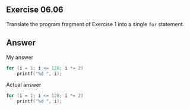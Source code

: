 ## Exercise 06.06
Translate the program fragment of Exercise 1 into a single ```for``` statement.

## Answer
My answer
```C
for (i = 1; i <= 128; i *= 2)
    printf("%d ", i);
```

Actual answer
```C
for (i = 1; i <= 128; i *= 2)
    printf("%d ", i);
```
